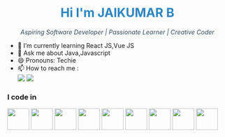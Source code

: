 
<div align="center">
  <h1 style="color: #2E86C1;">Hi I'm JAIKUMAR B</h1>
  <p style="color: #34495E; font-style: italic;">Aspiring Software Developer | Passionate Learner | Creative Coder</p>
</div>

- 🌱 I’m currently learning React JS,Vue JS
- 💬 Ask me about Java,Javascript
- 😄 Pronouns: Techie
- 📫 How to reach me :
<br />[<img src="https://img.shields.io/badge/LinkedIn-0077B5?style=for-the-badge&logo=linkedin&logoColor=white" />](www.linkedin.com/in/jai-kumar-531abb25b)
[<img src="https://img.shields.io/badge/Gmail-D14836?style=for-the-badge&logo=gmail&logoColor=white" />](b.jai4067@gmail.com)


### I code in
<img height="50" width="50" src="https://img.icons8.com/color/48/000000/java-coffee-cup-logo.png" /> <img height="50" width="50" src="https://img.icons8.com/color/48/000000/html-5.png" /> <img height="50" width="50" src="https://img.icons8.com/color/48/000000/css3.png" /> 
<img height="50" width="50" src="https://img.icons8.com/color/48/000000/bootstrap.png" /> 
<img height="50" width="50" src="https://img.icons8.com/color/48/000000/javascript.png"/>
 <img height="50" width="50" src="https://img.icons8.com/color/48/000000/react-native.png"/>
 <img height="50" width="50" src="https://img.icons8.com/color/48/000000/mysql-logo.png"/> 
 <img height="50" width="50" src="https://img.icons8.com/color/48/000000/vue-js.png"/>
<img height="50" width="50" src="https://img.icons8.com/color/48/000000/tailwindcss.png"/>







